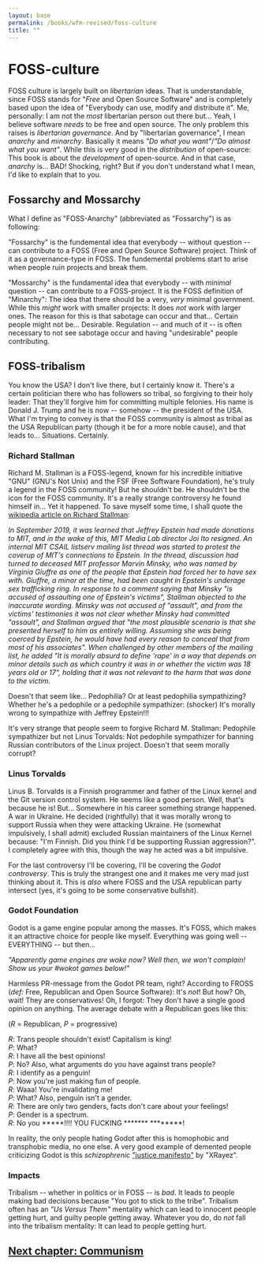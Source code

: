 ```yaml
---
layout: base
permalink: /books/wfm-revised/foss-culture
title: ""
---
```


# FOSS-culture
FOSS culture is largely built on *libertarian* ideas. That is understandable,
since FOSS stands for "*Free* and Open Source Software" and is completely
based upon the idea of "Everybody can use, modify and distribute it".
Me, personally: I am not the *most* libertarian person out there but...
Yeah, I believe software *needs* to be free and open source. The only
problem this raises is *libertarian governance*. And by "libertarian
governance", I mean *anarchy* and *minarchy*. Basically it means
*"Do what you want"*/*"Do almost what you want"*. While this is
very good in the *distribution* of open-source: This book is about
the *development* of open-source. And in that case, *anarchy* is...
BAD! Shocking, right? But if you don't understand what I mean,
I'd like to explain that to you.

## Fossarchy and Mossarchy
What I define as "FOSS-Anarchy" (abbreviated as "Fossarchy")
is as following:

"Fossarchy" is the fundemental idea that everybody -- without
question -- can contribute to a FOSS (Free and Open Source Software)
project. Think of it as a governance-type in FOSS. The fundemental
problems start to arise when people ruin projects and break them.

"Mossarchy" is the fundamental idea that everybody -- with
*minimal* question -- can contribute to a FOSS-project. It is the
FOSS definition of "Minarchy": The idea that there should be a
very, *very* minimal government. While this *might* work with
smaller projects: It does *not* work with larger ones. The
reason for this is that sabotage can occur and that...
Certain people might not be... Desirable. Regulation
-- and much of it -- is often necessary to not see
sabotage occur and having "undesirable" people
contributing.

## FOSS-tribalism
You know the USA? I don't live there, but I certainly know
it. There's a certain politician there who has followers
so tribal, so forgiving to their holy leader: That they'll
forgive him for committing multiple felonies. His name is
Donald J. Trump and he is now -- somehow -- the president
of the USA. What I'm trying to convey is that the FOSS
community is almost as tribal as the USA Republican party
(though it be for a more noble cause), and that leads to...
Situations. Certainly.

### Richard Stallman
Richard M. Stallman is a FOSS-legend, known for his incredible
initiative "GNU" (GNU's Not Unix) and the FSF (Free Software
Foundation), he's truly a legend in the FOSS community! But
he shouldn't be. He shouldn't be the icon for the FOSS community.
It's a really strange controversy he found himself in... Yet
it happened. To save myself some time, I shall quote the
[wikipedia article on Richard Stallman](https://en.wikipedia.org/wiki/Richard_Stallman):

*In September 2019, it was learned that Jeffrey Epstein had made donations to MIT, and in the wake of this,
MIT Media Lab director Joi Ito resigned. An internal MIT CSAIL listserv mailing list thread was started to
protest the coverup of MIT's connections to Epstein. In the thread, discussion had turned to deceased
MIT professor Marvin Minsky, who was named by Virginia Giuffre as one of the people that Epstein had forced
her to have sex with. Giuffre, a minor at the time, had been caught in Epstein's underage sex
trafficking ring. In response to a comment saying that Minsky "is accused of assaulting one of Epstein's
victims", Stallman objected to the inaccurate wording. Minsky was not accused of "assault", and from the
victims' testimonies it was not clear whether Minsky had committed "assault", and Stallman argued that "the
most plausible scenario is that she presented herself to him as entirely willing. Assuming she was being
coerced by Epstein, he would have had every reason to conceal that from most of his associates". When
challenged by other members of the mailing list, he added "It is morally absurd to define 'rape' in a way
that depends on minor details such as which country it was in or whether the victim was 18 years old or 17",
holding that it was not relevant to the harm that was done to the victim.*

Doesn't that seem like... Pedophilia? Or at least pedophilia sympathizing? Whether he's a
pedophile or a pedophile sympathizer: (shocker) It's morally wrong to sympathize with
Jeffrey Epstein!!!

It's very strange that people seem to forgive Richard M. Stallman: Pedophile sympathizer
but not Linus Torvalds: Not pedophile sympathizer for banning Russian contributors of
the Linux project. Doesn't that seem morally corrupt?

### Linus Torvalds
Linus B. Torvalds is a Finnish programmer and father of the Linux kernel and the
Git version control system. He seems like a good person. Well, that's because he
is! But... Somewhere in his career something strange happened. A war in Ukraine.
He decided (rightfully) that it was morally wrong to support Russia when they
were attacking Ukraine. He (somewhat impulsively, I shall admit) excluded Russian
maintainers of the Linux Kernel because: "I'm Finnish. Did you think I'd be
supporting Russian aggression?". I completely agree with this, though the
way he acted was a bit impulsive.

For the last controversy I'll be covering, I'll be covering the *Godot
controversy*. This is truly the strangest one and it makes me very mad
just thinking about it. This is *also* where FOSS and the USA
republican party intersect (yes, it's going to be some conservative
bullshit).

### Godot Foundation
Godot is a game engine popular among the masses. It's FOSS, which makes
it an attractive choice for people like myself. Everything was going
well -- EVERYTHING -- but then...

*"Apparently game engines are woke now? Well then, we won't complain!
Show us your #wokot games below!"*

Harmless PR-message from the Godot PR team, right? According to FROSS
(*def:* Free, Republican and Open Source Software): It's *not*! But how?
Oh, wait! They are conservatives! Oh, I forgot: They don't have a
single good opinion on anything. The average debate with a Republican
goes like this:

(*R* = Republican, *P* = progressive)

*R*: Trans people shouldn't exist! Capitalism is king!  
*P*: What?  
*R*: I have all the best opinions!  
*P*: No? Also, what arguments do you have against trans people?  
*R*: I identify as a penguin!  
*P*: Now you're just making fun of people.  
*R*: Waaa! You're invalidating me!  
*P*: What? Also, penguin isn't a gender.  
*R*: There are only two genders, facts don't care about your feelings!  
*P*: Gender is a spectrum.  
*R*: No you \*\*\*\*\*!!!! YOU FUCKING \*\*\*\*\*\*\* \*\*\*\*\*\*\*\*!  

In reality, the only people hating Godot after this is homophobic
and transphobic media, no one else. A very good example of demented
people criticizing Godot is this *schizophrenic*
["justice manifesto"](https://waiting-for-blue-robot.gitlab.io/justice_manifesto.html) by "XRayez".

### Impacts
Tribalism -- whether in politics or in FOSS -- is *bad*. It leads
to people making bad decisions because "You got to stick to the
tribe". Tribalism often has an *"Us Versus Them"* mentality
which can lead to innocent people getting hurt, and guilty people
getting away. Whatever you do, do *not* fall into the tribalism
mentality: It can lead to people getting hurt.

## [Next chapter: Communism](/books/wfm-revised/communism)
